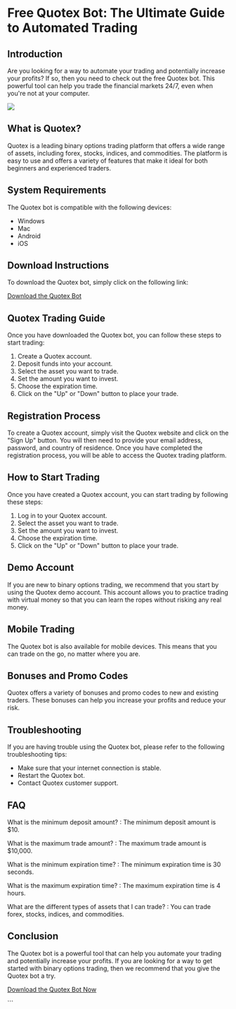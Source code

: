 # Free Quotex Bot: The Ultimate Guide to Automated Trading

## Introduction

Are you looking for a way to automate your trading and potentially
increase your profits? If so, then you need to check out the free Quotex
bot. This powerful tool can help you trade the financial markets 24/7,
even when you\'re not at your computer.

[![](https://static.quotex.io/files/4_en/300_250.jpg)](https://traff.sbs/brokerqxlid)

## What is Quotex?

Quotex is a leading binary options trading platform that offers a wide
range of assets, including forex, stocks, indices, and commodities. The
platform is easy to use and offers a variety of features that make it
ideal for both beginners and experienced traders.

## System Requirements

The Quotex bot is compatible with the following devices:

-   Windows
-   Mac
-   Android
-   iOS

## Download Instructions

To download the Quotex bot, simply click on the following link:

[Download the Quotex Bot](\%22https://traff.sbs/brokerqxlid\%22)

## Quotex Trading Guide

Once you have downloaded the Quotex bot, you can follow these steps to
start trading:

1.  Create a Quotex account.
2.  Deposit funds into your account.
3.  Select the asset you want to trade.
4.  Set the amount you want to invest.
5.  Choose the expiration time.
6.  Click on the "Up" or "Down" button to place your trade.

## Registration Process

To create a Quotex account, simply visit the Quotex website and click on
the "Sign Up" button. You will then need to provide your email
address, password, and country of residence. Once you have completed the
registration process, you will be able to access the Quotex trading
platform.

## How to Start Trading

Once you have created a Quotex account, you can start trading by
following these steps:

1.  Log in to your Quotex account.
2.  Select the asset you want to trade.
3.  Set the amount you want to invest.
4.  Choose the expiration time.
5.  Click on the "Up" or "Down" button to place your trade.

## Demo Account

If you are new to binary options trading, we recommend that you start by
using the Quotex demo account. This account allows you to practice
trading with virtual money so that you can learn the ropes without
risking any real money.

## Mobile Trading

The Quotex bot is also available for mobile devices. This means that you
can trade on the go, no matter where you are.

## Bonuses and Promo Codes

Quotex offers a variety of bonuses and promo codes to new and existing
traders. These bonuses can help you increase your profits and reduce
your risk.

## Troubleshooting

If you are having trouble using the Quotex bot, please refer to the
following troubleshooting tips:

-   Make sure that your internet connection is stable.
-   Restart the Quotex bot.
-   Contact Quotex customer support.

## FAQ

What is the minimum deposit amount?
:   The minimum deposit amount is \$10.

What is the maximum trade amount?
:   The maximum trade amount is \$10,000.

What is the minimum expiration time?
:   The minimum expiration time is 30 seconds.

What is the maximum expiration time?
:   The maximum expiration time is 4 hours.

What are the different types of assets that I can trade?
:   You can trade forex, stocks, indices, and commodities.

## Conclusion

The Quotex bot is a powerful tool that can help you automate your
trading and potentially increase your profits. If you are looking for a
way to get started with binary options trading, then we recommend that
you give the Quotex bot a try.

[Download the Quotex Bot Now](\%22https://traff.sbs/brokerqxlid\%22)

\`\`\`

